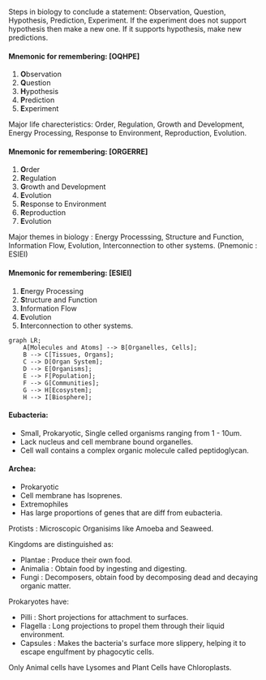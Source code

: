 Steps in biology to conclude a statement: Observation, Question, Hypothesis, Prediction, Experiment. If the experiment does not support hypothesis then make a new one. If it supports hypothesis, make new predictions. 
#### Mnemonic for remembering: [OQHPE]
1. **O**bservation
2. **Q**uestion
3. **H**ypothesis
4. **P**rediction
5. **E**xperiment


Major life charecteristics: Order, Regulation, Growth and Development, Energy Processing, Response to Environment, Reproduction, Evolution. 
#### Mnemonic for remembering: [ORGERRE]
1. **O**rder
2. **R**egulation
3. **G**rowth and Development
4. **E**volution
5. **R**esponse to Environment 
6. **R**eproduction 
7. **E**volution

Major themes in biology : Energy Processsing, Structure and Function, Information Flow, Evolution, Interconnection to other systems. (Pnemonic : ESIEI)
#### Mnemonic for remembering: [ESIEI]
1. **E**nergy Processing
2. **S**tructure and Function
3. **I**nformation Flow
4. **E**volution
5. **I**nterconnection to other systems.

```mermaid
graph LR;
    A[Molecules and Atoms] --> B[Organelles, Cells];
    B --> C[Tissues, Organs];
    C --> D[Organ System];
    D --> E[Organisms];
    E --> F[Population];
    F --> G[Communities];
    G --> H[Ecosystem];
    H --> I[Biosphere];
```

#### Eubacteria: 
- Small, Prokaryotic, Single celled organisms ranging from 1 - 10um. 
- Lack nucleus and cell membrane bound organelles. 
- Cell wall contains a complex organic molecule called peptidoglycan. 

#### Archea: 
- Prokaryotic
- Cell membrane has Isoprenes. 
- Extremophiles 
- Has large proportions of genes that are diff from eubacteria.

Protists : Microscopic Organisims like Amoeba and Seaweed.

Kingdoms are distinguished as: 
- Plantae : Produce their own food. 
- Animalia : Obtain food by ingesting and digesting. 
- Fungi : Decomposers, obtain food by decomposing dead and decaying organic matter. 

Prokaryotes have: 
- Pilli : Short projections for attachment to surfaces. 
- Flagella : Long projections to propel them through their liquid environment. 
- Capsules : Makes the bacteria's surface more slippery, helping it to escape engulfment by phagocytic cells.

Only Animal cells have Lysomes and Plant Cells have Chloroplasts.